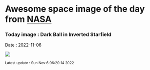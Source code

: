 
# Awesome space image of the day from [NASA](https://api.nasa.gov/)

### Today image : Dark Ball in Inverted Starfield
Date : 2022-11-06

![](https://apod.nasa.gov/apod/image/2211/darksun_lafferty_960.jpg)

<small>Latest update : Sun Nov  6 06:20:14 2022</small>
        